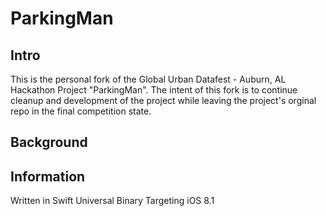# ParkingMan

## Intro
This is the personal fork of the Global Urban Datafest - Auburn, AL Hackathon Project "ParkingMan". The intent of this fork is to continue cleanup and development of the project while leaving the project's orginal repo in the final competition state.

## Background

## Information
Written in Swift
Universal Binary
Targeting iOS 8.1
